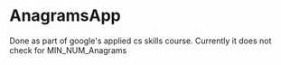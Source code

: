 # AnagramsApp
Done as part of google's applied cs skills course. Currently it does not check for MIN_NUM_Anagrams
